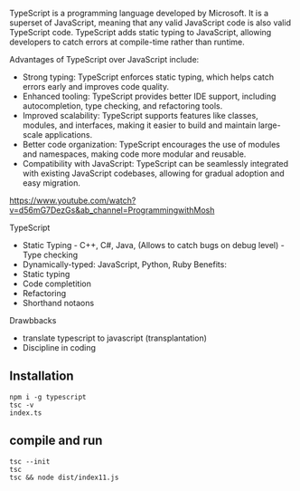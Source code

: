 TypeScript is a programming language developed by Microsoft. It is a superset of JavaScript, meaning that any valid JavaScript code is also valid TypeScript code. TypeScript adds static typing to JavaScript, allowing developers to catch errors at compile-time rather than runtime.

Advantages of TypeScript over JavaScript include:
- Strong typing: TypeScript enforces static typing, which helps catch errors early and improves code quality.
- Enhanced tooling: TypeScript provides better IDE support, including autocompletion, type checking, and refactoring tools.
- Improved scalability: TypeScript supports features like classes, modules, and interfaces, making it easier to build and maintain large-scale applications.
- Better code organization: TypeScript encourages the use of modules and namespaces, making code more modular and reusable.
- Compatibility with JavaScript: TypeScript can be seamlessly integrated with existing JavaScript codebases, allowing for gradual adoption and easy migration.

https://www.youtube.com/watch?v=d56mG7DezGs&ab_channel=ProgrammingwithMosh

TypeScript
- Static Typing - C++, C#, Java, (Allows to catch bugs on debug level) - Type checking 
- Dynamically-typed: JavaScript, Python, Ruby
Benefits:
- Static typing
- Code completition
- Refactoring
- Shorthand notaons

Drawbbacks
- translate typescript to javascript (transplantation)
- Discipline in coding

## Installation
```
npm i -g typescript
tsc -v
index.ts
```

## compile and run
``` 
tsc --init  
tsc  
tsc && node dist/index11.js
```  
